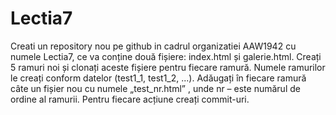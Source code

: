 # Lectia7
Creati un repository nou pe github in cadrul organizatiei AAW1942
cu numele Lectia7, ce va conține două fișiere: index.html și galerie.html. Creați 5 ramuri noi
și clonați aceste fișiere pentru fiecare ramură. Numele ramurilor le creați conform datelor
(test1_1, test1_2, ...). Adăugați în fiecare ramură câte un fișier nou cu numele „test_nr.html”
, unde nr – este numărul de ordine al ramurii.
Pentru fiecare acțiune creați commit-uri.
